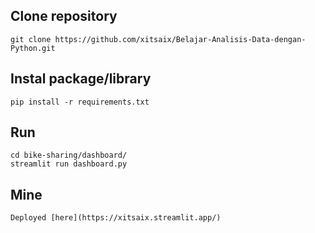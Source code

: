 ## Clone repository

   ```shell
   git clone https://github.com/xitsaix/Belajar-Analisis-Data-dengan-Python.git
   ```

## Instal package/library

    pip install -r requirements.txt

## Run

    cd bike-sharing/dashboard/
    streamlit run dashboard.py

## Mine
    Deployed [here](https://xitsaix.streamlit.app/)
